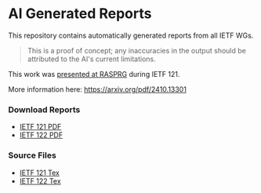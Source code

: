 # AI Generated Reports

This repository contains automatically generated reports from all IETF WGs.

> This is a proof of concept; any inaccuracies in the output should be attributed to the AI's current limitations.

This work was [presented at RASPRG](https://datatracker.ietf.org/meeting/121/materials/slides-121-rasprg-automating-ietf-insights-generation-with-ai-01) during IETF 121.

More information here: <https://arxiv.org/pdf/2410.13301>

### Download Reports

- [IETF 121 PDF](https://jaime.win/ietf-ai-report/pdf/ietf121-compiled-report.pdf)
- [IETF 122 PDF](https://jaime.win/ietf-ai-report/pdf/ietf122-compiled-report.pdf)

### Source Files

- [IETF 121 Tex](https://jaime.win/ietf-ai-report/tex/ietf121-compiled-report.tex)
- [IETF 122 Tex](https://jaime.win/ietf-ai-report/tex/ietf122-compiled-report.tex)
